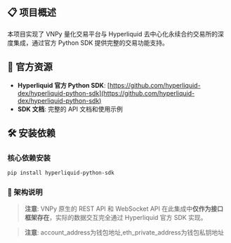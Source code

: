## 📋 项目概述

本项目实现了 VNPy 量化交易平台与 Hyperliquid 去中心化永续合约交易所的深度集成，通过官方 Python SDK 提供完整的交易功能支持。

## 🔗 官方资源

- **Hyperliquid 官方 Python SDK**: [https://github.com/hyperliquid-dex/hyperliquid-python-sdk](https://github.com/hyperliquid-dex/hyperliquid-python-sdk)
- **SDK 文档**: 完整的 API 文档和使用示例

## 🛠️ 安装依赖

### 核心依赖安装

```bash
pip install hyperliquid-python-sdk
```
### 🚫 架构说明

> **注意**: VNPy 原生的 REST API 和 WebSocket API 在此集成中**仅作为接口框架存在**，实际的数据交互完全通过 Hyperliquid 官方 SDK 实现。

> **注意**: account_address为钱包地址,eth_private_address为钱包私钥地址
